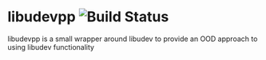 # libudevpp ![Build Status](https://travis-ci.org/ElFeesho/libudevpp.svg)
libudevpp is a small wrapper around libudev to provide an OOD approach to using libudev functionality
